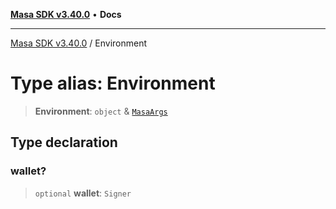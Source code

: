 [**Masa SDK v3.40.0**](../README.md) • **Docs**

***

[Masa SDK v3.40.0](../globals.md) / Environment

# Type alias: Environment

> **Environment**: `object` & [`MasaArgs`](../interfaces/MasaArgs.md)

## Type declaration

### wallet?

> `optional` **wallet**: `Signer`
